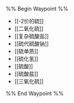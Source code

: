 %% Begin Waypoint %%
- [[-2价的硫]]
- [[二氧化硫]]
- [[复杂硫酸盐]]
- [[硫代硫酸钠]]
- [[硫单质]]
- [[硫化氢]]
- [[硫酸]]
- [[硫酸盐]]
- [[三氧化硫]]

%% End Waypoint %%
